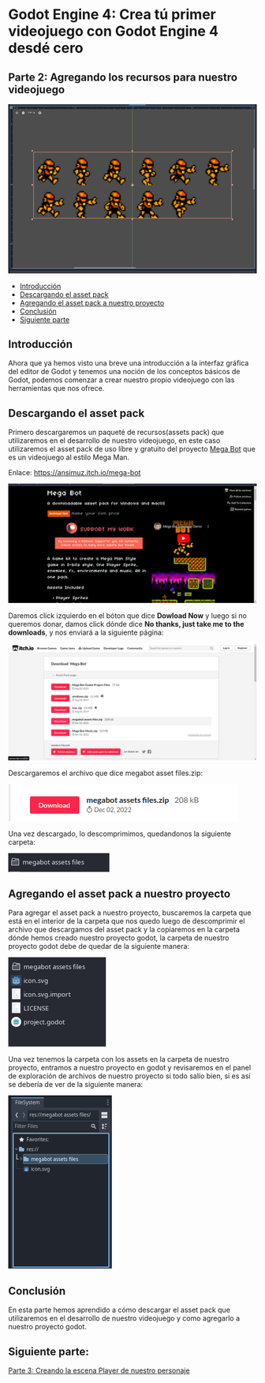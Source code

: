 # Godot Engine 4: Crea tú primer videojuego con Godot Engine 4 desdé cero
## Parte 2: Agregando los recursos para nuestro videojuego

![viewport_zoom_slide](resources/viewport_zoom_slide.png)

- [Introducción](#introducción)
- [Descargando el asset pack](#descargando-el-asset-pack)
- [Agregando el asset pack a nuestro proyecto](#agregando-el-asset-pack-a-nuestro-proyecto)
- [Conclusión](#conclusión)
- [Siguiente parte](#siguiente-parte)

## Introducción
Ahora que ya hemos visto una breve una introducción a la interfaz gráfica del editor de Godot y tenemos una noción de los conceptos básicos de Godot, podemos comenzar a crear nuestro propio videojuego con las herramientas que nos ofrece. 

## Descargando el asset pack
Primero descargaremos un paqueté de recursos(assets pack) que utilizaremos en el desarrollo de nuestro videojuego, en este caso utilizaremos el asset pack de uso líbre y gratuito del proyecto [Mega Bot](https://ansimuz.itch.io/mega-bot) que es un videojuego al estilo Mega Man.

Enlace: https://ansimuz.itch.io/mega-bot

![megabot_asset_pack](resources/megabot_asset_pack.png)

Daremos click izquierdo en el bóton que dice **Dowload Now** y luego si no queremos donar, damos click dónde dice **No thanks, just take me to the downloads**, y nos enviará a la siguiente página: 

![megabot_asset_file_download_page](resources/megabot_asset_file_download_page.png)

Descargaremos el archivo que dice megabot asset files.zip: 

![asset_file_download](resources/asset_file_download.png)

Una vez descargado, lo descomprimimos, quedandonos la siguiente carpeta:

![megabot_asset_files_folder](resources/megabot_asset_files_folder.png)


## Agregando el asset pack a nuestro proyecto
Para agregar el asset pack a nuestro proyecto, buscaremos la carpeta que está en el interior de la carpeta que nos quedo luego de descomprimir el archivo que descargamos del asset pack y la copiaremos en la carpeta dónde hemos creado nuestro proyecto godot, la carpeta de nuestro proyecto godot debe de quedar de la siguiente manera:

![project_folder_after_copy](resources/project_folder_after_copy.png)

Una vez tenemos la carpeta con los assets en la carpeta de nuestro proyecto, entramos a nuestro proyecto en godot y revisaremos en el panel de exploración de archivos de nuestro proyecto si todo salío bien, si es así se debería de ver de la siguiente manera:

![check_project_folder_assets](resources/check_project_folder_assets.png)

## Conclusión
En esta parte hemos aprendido a cómo descargar el asset pack que utilizaremos en el desarrollo de nuestro videojuego y como agregarlo a nuestro proyecto godot.

## Siguiente parte:
[Parte 3: Creando la escena Player de nuestro personaje](articulo_4_3_escena_player.md)

